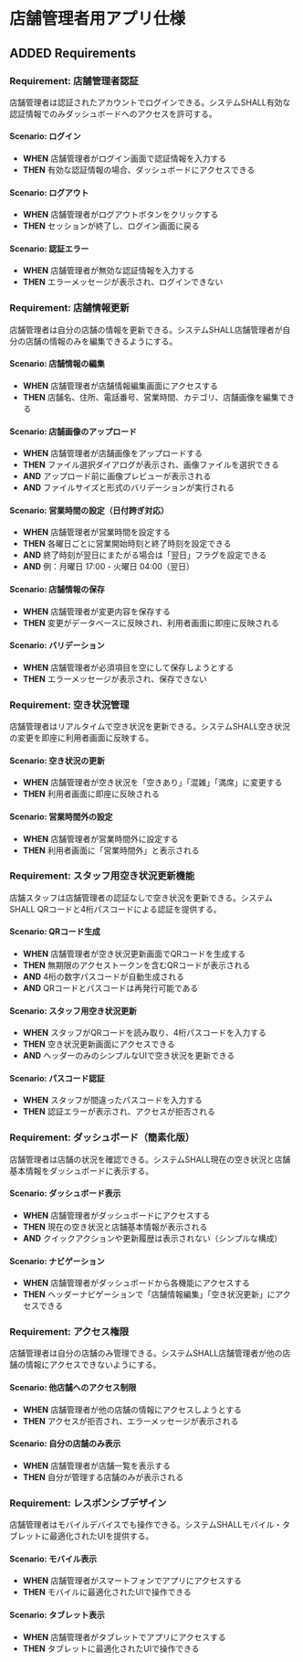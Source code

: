 # 店舗管理者用アプリ仕様

## ADDED Requirements

### Requirement: 店舗管理者認証
店舗管理者は認証されたアカウントでログインできる。システムSHALL有効な認証情報でのみダッシュボードへのアクセスを許可する。

#### Scenario: ログイン
- **WHEN** 店舗管理者がログイン画面で認証情報を入力する
- **THEN** 有効な認証情報の場合、ダッシュボードにアクセスできる

#### Scenario: ログアウト
- **WHEN** 店舗管理者がログアウトボタンをクリックする
- **THEN** セッションが終了し、ログイン画面に戻る

#### Scenario: 認証エラー
- **WHEN** 店舗管理者が無効な認証情報を入力する
- **THEN** エラーメッセージが表示され、ログインできない

### Requirement: 店舗情報更新
店舗管理者は自分の店舗の情報を更新できる。システムSHALL店舗管理者が自分の店舗の情報のみを編集できるようにする。

#### Scenario: 店舗情報の編集
- **WHEN** 店舗管理者が店舗情報編集画面にアクセスする
- **THEN** 店舗名、住所、電話番号、営業時間、カテゴリ、店舗画像を編集できる

#### Scenario: 店舗画像のアップロード
- **WHEN** 店舗管理者が店舗画像をアップロードする
- **THEN** ファイル選択ダイアログが表示され、画像ファイルを選択できる
- **AND** アップロード前に画像プレビューが表示される
- **AND** ファイルサイズと形式のバリデーションが実行される

#### Scenario: 営業時間の設定（日付跨ぎ対応）
- **WHEN** 店舗管理者が営業時間を設定する
- **THEN** 各曜日ごとに営業開始時刻と終了時刻を設定できる
- **AND** 終了時刻が翌日にまたがる場合は「翌日」フラグを設定できる
- **AND** 例：月曜日 17:00 - 火曜日 04:00（翌日）

#### Scenario: 店舗情報の保存
- **WHEN** 店舗管理者が変更内容を保存する
- **THEN** 変更がデータベースに反映され、利用者画面に即座に反映される

#### Scenario: バリデーション
- **WHEN** 店舗管理者が必須項目を空にして保存しようとする
- **THEN** エラーメッセージが表示され、保存できない

### Requirement: 空き状況管理
店舗管理者はリアルタイムで空き状況を更新できる。システムSHALL空き状況の変更を即座に利用者画面に反映する。

#### Scenario: 空き状況の更新
- **WHEN** 店舗管理者が空き状況を「空きあり」「混雑」「満席」に変更する
- **THEN** 利用者画面に即座に反映される

#### Scenario: 営業時間外の設定
- **WHEN** 店舗管理者が営業時間外に設定する
- **THEN** 利用者画面に「営業時間外」と表示される

### Requirement: スタッフ用空き状況更新機能
店舗スタッフは店舗管理者の認証なしで空き状況を更新できる。システムSHALL QRコードと4桁パスコードによる認証を提供する。

#### Scenario: QRコード生成
- **WHEN** 店舗管理者が空き状況更新画面でQRコードを生成する
- **THEN** 無期限のアクセストークンを含むQRコードが表示される
- **AND** 4桁の数字パスコードが自動生成される
- **AND** QRコードとパスコードは再発行可能である

#### Scenario: スタッフ用空き状況更新
- **WHEN** スタッフがQRコードを読み取り、4桁パスコードを入力する
- **THEN** 空き状況更新画面にアクセスできる
- **AND** ヘッダーのみのシンプルなUIで空き状況を更新できる

#### Scenario: パスコード認証
- **WHEN** スタッフが間違ったパスコードを入力する
- **THEN** 認証エラーが表示され、アクセスが拒否される

### Requirement: ダッシュボード（簡素化版）
店舗管理者は店舗の状況を確認できる。システムSHALL現在の空き状況と店舗基本情報をダッシュボードに表示する。

#### Scenario: ダッシュボード表示
- **WHEN** 店舗管理者がダッシュボードにアクセスする
- **THEN** 現在の空き状況と店舗基本情報が表示される
- **AND** クイックアクションや更新履歴は表示されない（シンプルな構成）

#### Scenario: ナビゲーション
- **WHEN** 店舗管理者がダッシュボードから各機能にアクセスする
- **THEN** ヘッダーナビゲーションで「店舗情報編集」「空き状況更新」にアクセスできる

### Requirement: アクセス権限
店舗管理者は自分の店舗のみ管理できる。システムSHALL店舗管理者が他の店舗の情報にアクセスできないようにする。

#### Scenario: 他店舗へのアクセス制限
- **WHEN** 店舗管理者が他の店舗の情報にアクセスしようとする
- **THEN** アクセスが拒否され、エラーメッセージが表示される

#### Scenario: 自分の店舗のみ表示
- **WHEN** 店舗管理者が店舗一覧を表示する
- **THEN** 自分が管理する店舗のみが表示される

### Requirement: レスポンシブデザイン
店舗管理者はモバイルデバイスでも操作できる。システムSHALLモバイル・タブレットに最適化されたUIを提供する。

#### Scenario: モバイル表示
- **WHEN** 店舗管理者がスマートフォンでアプリにアクセスする
- **THEN** モバイルに最適化されたUIで操作できる

#### Scenario: タブレット表示
- **WHEN** 店舗管理者がタブレットでアプリにアクセスする
- **THEN** タブレットに最適化されたUIで操作できる
